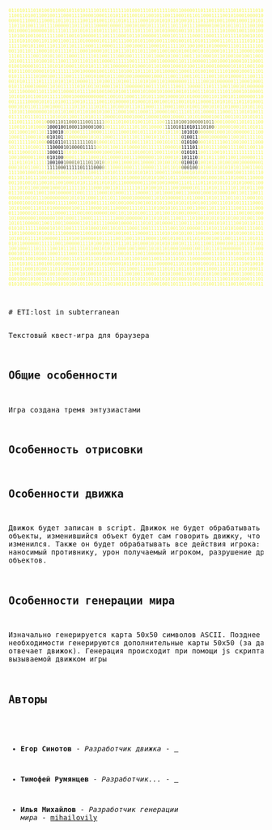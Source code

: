  <font size="-3">
        <pre><font color=#f5f74e>0110101110101001010001011010111101011111111010001110101111100110000011011011101111010111110100101010110101100111010101011001011100</font><br><font color=#f5f74e>1100110100110010011100011110000100011010110110010110010110011000101101100011110010100010000100000111101111110111000010011101100000</font><br><font color=#f5f74e>0000111000111000110110111110011010011011010111110001010101011010010111011001001100010001101010111100110001011110011000010011011010</font><br><font color=#f5f74e>1101101001110111100000110111011100001000011001010010111101110111011110000010010101101111001001100101010011110010100001100010000100</font><br><font color=#f5f74e>0010000100000010111101110101011010111101111011101110110101000100110110111111110100010011001000111100111000010111111100001010001100</font><br><font color=#f5f74e>1101001001001111110011001010000011101111000101101000001100010111111000110001111011110100101011010100001110001001011000110010101011</font><br><font color=#f5f74e>1110101010011011001100111101000001011101111001010110010011100100101101011100011101111110101101110010010110010100001011010001011011</font><br><font color=#f5f74e>1111100101100111011101101111000111000011111001000111000101111110110010011010000011101111111011011001101011010111001110010010000010</font><br><font color=#f5f74e>0011011011100010101111011100010000101110111010110111001100100101001001010100010110111000010001100010011101000010100101101001001011</font><br><font color=#f5f74e>1110111110011010110111000111111011001111001001111110110001010011001110100010110100100100110010011000000011000111100100011001011110</font><br><font color=#f5f74e>1010011111010010111001110111011011000011111100111111001100000110111000001100100010000101100010111001100000111110100010111000110001</font><br><font color=#f5f74e>0100100001011110101010001101010111101100000010100010110100010001010011010001000001010110011001110101110010000011100100101011100010</font><br><font color=#f5f74e>0101110010000101011111110010000010011011101001101110110110000110001101001001111010001000111010001101000100011101100111110000100110</font><br><font color=#f5f74e>0101111111010010011110011111001010010111001001000000100011100111001101111001101010000111001111010100101000111110100010101101001001</font><br><font color=#f5f74e>0010101111101111101011011000011110100111010011110101001101000000011111100101000000111000100010010011010111100010100000110100000010</font><br><font color=#f5f74e>0101110001000011010111111010101101000110111000000100111101111001110000111011110011001010000000001110011001101111110100111101101010</font><br><font color=#f5f74e>1011100000110111001100001011110010010010100110001010001010001001011001110101111011000101000010011110111100001101011100010110101110</font><br><font color=#f5f74e>1010101011001011111100010000000000011001011000111010111001000010101000100110110010110000001101101101110111001011100111010011111010</font><br><font color=#f5f74e>0011111000010101101001110010111110011010000010100010100100101100101011000011010101110110100010100110110111011110110000000100111100</font><br><font color=#f5f74e>0001010110111001000111110110111101011101001011101100011110001100101001100101011010001101011011011001010100110001110011001101000101</font><br><font color=#f5f74e>1101011000000010101101001011010010100111000100110001110000100111101101100001110001111010100111000011110110110111111101101000110101</font><br><font color=#f5f74e>0111110111011111010101100111010111100001010001000110000100010000110101000010011001101101010110101111101001111101010110110000110111</font><br><font color=#f5f74e>11100111110010</font><font color=#8e8e2d>0</font><font color=#707124>0011011000111001111</font><font color=#b1b238>1</font><font color=#f5f74e>0011101001010011011100</font><font color=#afb138>1</font><font color=#707124>1110100100000101</font><font color=#828329>1</font><font color=#f5f74e>0001000011010111001011</font><font color=#dee047>1</font><font color=#707124>10100101110111010</font><font color=#d7d944>0</font><font color=#f5f74e>10000100001101</font><br><font color=#f5f74e>11001011010000</font><font color=#363611>1</font><font color=black>0001</font><font color=#010100>0</font><font color=#393a12>0</font><font color=#3a3b12>1000110000100</font><font color=#95962f>1</font><font color=#f5f74e>0011110111101101100001</font><font color=#93952f>1</font><font color=#3a3b12>11010</font><font color=#111105>1</font><font color=black>10101</font><font color=#363711>1</font><font color=#3a3b12>1010</font><font color=#53531a>0</font><font color=#f5f74e>0100001001011010110001</font><font color=#d6d744>1</font><font color=#3a3b12>11100</font><font color=#25260c>0</font><font color=black>00011</font><font color=#22220a>1</font><font color=#3a3b12>10110</font><font color=#cbcd40>0</font><font color=#f5f74e>00110101110001</font><br><font color=#f5f74e>10110001001101</font><font color=#363611>1</font><font color=black>1001</font><font color=#030301>0</font><font color=#eaeb4a>1</font><font color=#eff14c>0100011110000</font><font color=#f2f44d>1</font><font color=#f5f74e>1101110001001011110101</font><font color=#f2f44d>1</font><font color=#eff14c>01101</font><font color=#434415>1</font><font color=black>01010</font><font color=#dee046>0</font><font color=#eff14c>00000</font><font color=#f5f74e>1000101000000111000011</font><font color=#f4f64e>1</font><font color=#eff14c>11100</font><font color=#989930>0</font><font color=black>10001</font><font color=#898a2c>1</font><font color=#eff14c>01011</font><font color=#f4f64e>1</font><font color=#f5f74e>00011100010000</font><br><font color=#f5f74e>10001110001010</font><font color=#363611>0</font><font color=black>1010</font><font color=#030301>1</font><font color=#f0f14c>1</font><font color=#f5f74e>100000001010110001111011101110010110111111</font><font color=#454616>0</font><font color=black>10011</font><font color=#e4e648>1</font><font color=#f5f74e>000100000011001011111010001101101</font><font color=#9c9d31>1</font><font color=black>01111</font><font color=#8d8e2d>1</font><font color=#f5f74e>01100011011111011110</font><br><font color=#f5f74e>00111111001000</font><font color=#363611>0</font><font color=black>0101</font><font color=#020201>1</font><font color=#6e6f22>0</font><font color=#707124>1111111101</font><font color=#a3a433>0</font><font color=#f5f74e>1000101111101001110111001010111</font><font color=#454616>0</font><font color=black>10100</font><font color=#e4e648>0</font><font color=#f5f74e>001011110011001001110000100101000</font><font color=#9c9d31>0</font><font color=black>00110</font><font color=#8d8e2d>0</font><font color=#f5f74e>11011111010011000011</font><br><font color=#f5f74e>10111110100111</font><font color=#363611>1</font><font color=black>1000</font><font color=#010100>0</font><font color=#333310>1</font><font color=#343411>0100001111</font><font color=#7d7e28>1</font><font color=#f5f74e>0010110011010000101111111000010</font><font color=#454616>1</font><font color=black>11101</font><font color=#e4e648>1</font><font color=#f5f74e>010111100011110011001100111001001</font><font color=#9c9d31>0</font><font color=black>11010</font><font color=#8d8e2d>1</font><font color=#f5f74e>10111101100010011010</font><br><font color=#f5f74e>01111000101111</font><font color=#363611>1</font><font color=black>0001</font><font color=#030301>1</font><font color=#f0f14c>0</font><font color=#f5f74e>101011000000010001001111101001011001110101</font><font color=#454616>0</font><font color=black>10101</font><font color=#e4e648>1</font><font color=#f5f74e>001110010111111111111111001011010</font><font color=#9c9d31>0</font><font color=black>01101</font><font color=#8d8e2d>1</font><font color=#f5f74e>01000010101101010111</font><br><font color=#f5f74e>10010000011001</font><font color=#363611>0</font><font color=black>1010</font><font color=#030301>0</font><font color=#f0f14c>0</font><font color=#f5f74e>000111011000101100001001110000001101000101</font><font color=#454616>1</font><font color=black>01110</font><font color=#e4e648>1</font><font color=#f5f74e>011011100110011000001110011010010</font><font color=#9c9d31>0</font><font color=black>00100</font><font color=#8d8e2d>1</font><font color=#f5f74e>10110000000100111000</font><br><font color=#f5f74e>11101101011111</font><font color=#363611>1</font><font color=black>0010</font><font color=#010100>0</font><font color=#6c6d22>1</font><font color=#6f6f23>0001011101101</font><font color=#b0b137>0</font><font color=#f5f74e>1010011000101100001101001010</font><font color=#454616>0</font><font color=black>10010</font><font color=#e4e648>1</font><font color=#f5f74e>001011101001001000000011010</font><font color=#dee047>1</font><font color=#6f6f23>11100</font><font color=#464716>0</font><font color=black>00110</font><font color=#404014>1</font><font color=#6f6f23>11100</font><font color=#d7d944>0</font><font color=#f5f74e>01011000001100</font><br><font color=#f5f74e>00010101100111</font><font color=#646420>1</font><font color=#3a3b13>1110001111101111000</font><font color=#95962f>0</font><font color=#f5f74e>1110001000111100001111011010</font><font color=#6f7023>0</font><font color=#3a3b13>00100</font><font color=#e8ea49>1</font><font color=#f5f74e>010010101010101100110011011</font><font color=#d5d744>0</font><font color=#3a3b13>11111100000111100</font><font color=#cbcd40>0</font><font color=#f5f74e>01001111011010</font><br><font color=#f5f74e>11110010001001</font><font color=#f2f44d>0</font><font color=#f1f34d>0111001111001110011</font><font color=#f3f54d>1</font><font color=#f5f74e>1010111110101010111000111000</font><font color=#f2f44d>1</font><font color=#f1f34d>00101</font><font color=#f5f74e>0101111101000100111011101011</font><font color=#f4f64e>0</font><font color=#f1f34d>00100001110000110</font><font color=#f4f64e>1</font><font color=#f5f74e>00111001011001</font><br><font color=#f5f74e>0111011011110010000000010110001101101101110100001010101001101110000001001000101110100011100000010000110110101001000111101100101001</font><br><font color=#f5f74e>0011010010110010110010001010111011010101110000000111001001000011101111011010101011010100011001000001001010001110110111111010001001</font><br><font color=#f5f74e>1111010110010001000101111110111000100110111111101101001011110010000101111010111111011010111000111100111001001001001000000111001111</font><br><font color=#f5f74e>0111010001100110010000011001111110001010001111100001110110001001110000100010100010011011100111011101011000001111011011101101000100</font><br><font color=#f5f74e>0000010010111000000000101010100011011011100001000000110101000001101100011010111101101110001011010110100101001111001001000111001111</font><br><font color=#f5f74e>0100010010100100011111000111010011111001001000100100101011001010101001001100111010101111100011111000101010101101111100001010001100</font><br><font color=#f5f74e>1010100011101101000000010011110000101110000011110111101001010111100110001101110111100111110000100110101101010110000010100001001001</font><br><font color=#f5f74e>0111000010110111100001111001001000001001101101010011110110010100100001111001010111110010010001000100010000100011101110010000001111</font><br><font color=#f5f74e>1010000000100000010010001110001111111110001000000101101010111001111010010101010101001010011001111010000100001010011010110110000101</font><br><font color=#f5f74e>1010110000011001100110000011011011110000100001111010110100001110011110101001010111100101101110100010101111010111110111110010010100</font><br><font color=#f5f74e>0101011111100001010110011111010001001101011100011001111111100110100000111010111010100011110011101101101101110000100100000100011111</font><br><font color=#f5f74e>1101100000101010111100000011001010110010010011100001111101010010100110000110010110101001011110000000111010011011111110011110111110</font><br><font color=#f5f74e>1010010111101000001111010010000010111110011001101100001100101001101101010010011001110111010111110001011011111101000110001001010111</font><br><font color=#f5f74e>0101100000011111100110000011110100100110111011010001010101010010111101110011000100111010101010010101010001001000001101011101101101</font><br><font color=#f5f74e>1001000111011111001011101111011001010111000100100011010110100010000100110111010000000111110000110110100100110110111111010111110000</font><br><font color=#f5f74e>0001010111010110001111000111010000100011001011100110000001010101110111100011101110101100111010110010001100110110110110010000101010</font><br><font color=#f5f74e>1000011001000011110100111011011101010110111011001001100111011010111000000011010111100010101110010000110110000000011000011000111010</font><br><font color=#f5f74e>1110101011100100100100111010110101010000010110101111110000001110101000100101111011011100100101100010101000111000101011000100011001</font><br><font color=#f5f74e>1100110001010011101010000010100111111011101100011100001110101101101010011000110110110101000110010110111111001101001011111111011010</font><br><font color=#f5f74e>1100101011000010010100110110100010111111111001001100011101010001100110101010010010001100011011100011100000111101101011100010101011</font><br><font color=#f5f74e>0001000101001101110000101000111111101110101110101110100101010100010101010111110010101000111011010111001010001000110001101101010000</font><br><font color=#f5f74e>0101010100011000001010100101100101110010010110101011000100110111111001101001101110010010010111101010001011001110000100100101010100</font><br>
</font>
    </font>
# ETI:lost in subterranean 

Текстовый квест-игра для браузера

## Общие особенности
Игра создана тремя энтузиастами

## Особенность отрисовки

## Особенности движка
Движок будет записан в script. Движок не будет обрабатывать все объекты, изменившийся объект будет сам говорить движку, что он изменился. Также он будет обрабатывать все действия игрока: урон наносимый противнику, урон получаемый игроком, разрушение других объектов. 

## Особенности генерации мира

Изначально генерируется карта 50х50 символов ASCII. Позднее при необходимости генерируются дополнительные карты 50х50 (за данный процесс отвечает движок). Генерация происходит при помощи js скрипта, функции, вызываемой движком игры

## Авторы

* **Егор Синотов** - *Разработчик движка* - [ ]( ) 

* **Тимофей Румянцев** - *Разработчик...* - [ ]( )

* **Илья Михайлов** - *Разработчик генерации мира* - [mihailovily](https://mihailovily.net.ru)

